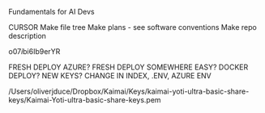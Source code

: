 Fundamentals for AI Devs

CURSOR
Make file tree
Make plans - see software conventions
Make repo description



o$07i$bi6Ib9erYR

FRESH DEPLOY AZURE?
FRESH DEPLOY SOMEWHERE EASY?
DOCKER DEPLOY?
NEW KEYS? CHANGE IN INDEX, .ENV, AZURE ENV 

/Users/oliverjduce/Dropbox/Kaimai/Keys/kaimai-yoti-ultra-basic-share-keys/Kaimai-Yoti-ultra-basic-share-keys.pem


